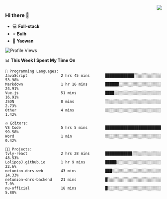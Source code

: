 <img  align="right" src="https://github-readme-stats.vercel.app/api?username=LolipopJ&show_icons=true&count_private=true&hide_title=true&include_all_commits=true&theme=vue">

### Hi there 👋

- :computer: **Full-stack**
- :star: **Bulb**
- :pill: **Yaowan**

<!--START_SECTION:waka-->
![Profile Views](http://img.shields.io/badge/Profile%20Views-1-blue)

📊 **This Week I Spent My Time On** 

```text
💬 Programming Languages: 
JavaScript               2 hrs 45 mins       █████████████░░░░░░░░░░░░   53.98% 
Markdown                 1 hr 16 mins        ██████░░░░░░░░░░░░░░░░░░░   24.91% 
Vue.js                   51 mins             ████░░░░░░░░░░░░░░░░░░░░░   16.91% 
JSON                     8 mins              ░░░░░░░░░░░░░░░░░░░░░░░░░   2.73% 
Other                    4 mins              ░░░░░░░░░░░░░░░░░░░░░░░░░   1.42%

🔥 Editors: 
VS Code                  5 hrs 5 mins        █████████████████████████   99.58% 
Word                     1 min               ░░░░░░░░░░░░░░░░░░░░░░░░░   0.42%

🐱‍💻 Projects: 
tvly-react               2 hrs 28 mins       ████████████░░░░░░░░░░░░░   48.53% 
LolipopJ.github.io       1 hr 9 mins         █████░░░░░░░░░░░░░░░░░░░░   22.6% 
netunion-dnrs-web        43 mins             ███░░░░░░░░░░░░░░░░░░░░░░   14.33% 
netunion-dnrs-backend    21 mins             █░░░░░░░░░░░░░░░░░░░░░░░░   7.0% 
nu-official              18 mins             █░░░░░░░░░░░░░░░░░░░░░░░░   5.88%

```


<!--END_SECTION:waka-->
